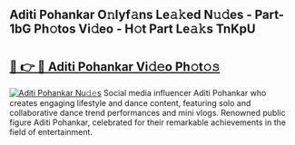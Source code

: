 ## Aditi Pohankar O𝚗lyf𝚊ns Le𝚊𝚔ed N𝚞𝚍es - Part-1bG Ph𝚘tos Vi𝚍eo - H𝚘t Part Le𝚊𝚔s TnKpU

# <h2><a href="http://hf4n8a.feru.top/?c=Aditi+Pohankar">🔗 👉 🔴 Aditi Pohankar Vi𝚍𝚎o Ph𝚘t𝚘𝚜</a></h2>

[![Aditi Pohankar Nu𝚍𝚎s](https://i.imgur.com/0TWrTi3.gif)](http://hf4n8a.feru.top/?c=Aditi+Pohankar)
Social media influencer Aditi Pohankar who creates engaging lifestyle and dance content, featuring solo and collaborative dance trend performances and mini vlogs. Renowned public figure Aditi Pohankar, celebrated for their remarkable achievements in the field of entertainment. 
